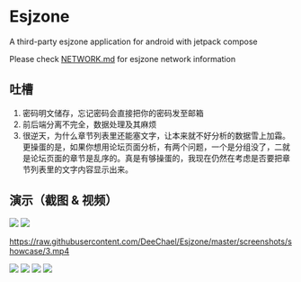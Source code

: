 # Esjzone
A third-party esjzone application for android with jetpack compose

Please check [NETWORK.md](./NETWORK.md) for esjzone network information

## 吐槽
1. 密码明文储存，忘记密码会直接把你的密码发至邮箱
2. 前后端分离不完全，数据处理及其麻烦
3. 很逆天，为什么章节列表里还能塞文字，让本来就不好分析的数据雪上加霜。更操蛋的是，如果你想用论坛页面分析，有两个问题，一个是分组没了，二就是论坛页面的章节是乱序的。真是有够操蛋的，我现在仍然在考虑是否要把章节列表里的文字内容显示出来。

## 演示（截图 & 视频）
![](./screenshots/showcase/1.jpg)
![](./screenshots/showcase/2.jpg)

https://raw.githubusercontent.com/DeeChael/Esjzone/master/screenshots/showcase/3.mp4

![](./screenshots/showcase/4.jpg)
![](./screenshots/showcase/5.jpg)
![](./screenshots/showcase/6.jpg)
![](./screenshots/showcase/7.jpg)
